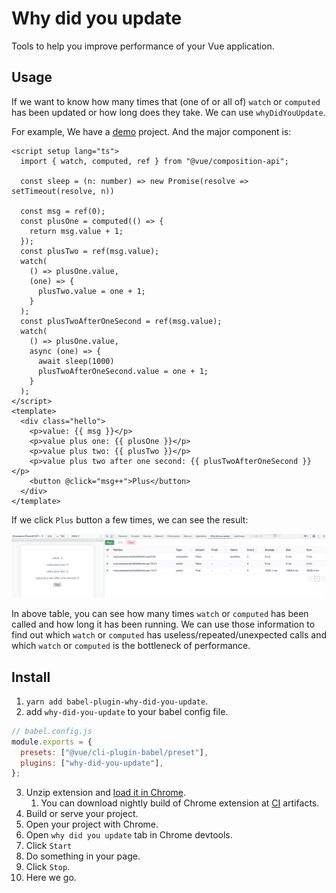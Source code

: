 # Why did you update

Tools to help you improve performance of your Vue application.

## Usage

If we want to know how many times that (one of or all of) `watch` or `computed` has been updated or how long does they take. We can use `whyDidYouUpdate`.


For example, We have a [demo](./packages/babel-plugin-why-did-you-update/tests/demo) project. And the major component is:
```vue
<script setup lang="ts">
  import { watch, computed, ref } from "@vue/composition-api";

  const sleep = (n: number) => new Promise(resolve => setTimeout(resolve, n))

  const msg = ref(0);
  const plusOne = computed(() => {
    return msg.value + 1;
  });
  const plusTwo = ref(msg.value);
  watch(
    () => plusOne.value,
    (one) => {
      plusTwo.value = one + 1;
    }
  );
  const plusTwoAfterOneSecond = ref(msg.value);
  watch(
    () => plusOne.value,
    async (one) => {
      await sleep(1000)
      plusTwoAfterOneSecond.value = one + 1;
    }
  );
</script>
<template>
  <div class="hello">
    <p>value: {{ msg }}</p>
    <p>value plus one: {{ plusOne }}</p>
    <p>value plus two: {{ plusTwo }}</p>
    <p>value plus two after one second: {{ plusTwoAfterOneSecond }}</p>
    <button @click="msg++">Plus</button>
  </div>
</template>
```

If we click `Plus` button a few times, we can see the result:

![overview](./docs/overview.png)

In above table, you can see how many times `watch` or `computed` has been called and how long it has been running. We can use those information to find out which `watch` or `computed` has useless/repeated/unexpected calls and which `watch` or `computed` is the bottleneck of performance.

## Install

1. `yarn add babel-plugin-why-did-you-update`.
2. add `why-did-you-update` to your babel config file.
```js
// babel.config.js
module.exports = {
  presets: ["@vue/cli-plugin-babel/preset"],
  plugins: ["why-did-you-update"],
};
```
3. Unzip extension and [load it in Chrome](https://developer.chrome.com/docs/extensions/mv3/getstarted/#unpacked). 
    1. You can download nightly build of Chrome extension at [CI](https://github.com/kwai-explore/why-did-you-update/actions/workflows/gated.yml) artifacts.
4. Build or serve your project.
5. Open your project with Chrome.
6. Open `why did you update` tab in Chrome devtools.
7. Click `Start`
8. Do something in your page.
9. Click `Stop`.
10. Here we go.